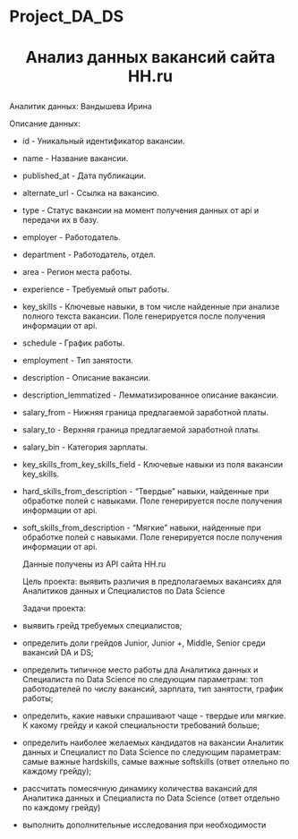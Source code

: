 # Project_DA_DS
# <p style="text-align: center;">Анализ данных вакансий сайта HH.ru</p> 

Аналитик данных: Вандышева Ирина

Описание данных:
- id - Уникальный идентификатор вакансии.
- name - Название вакансии.
- published_at - Дата публикации.
- alternate_url - Ссылка на вакансию.
- type - Статус вакансии на момент получения данных от api и передачи их в базу.
- employer - Работодатель.
- department - Работодатель, отдел.
- area - Регион места работы.
- experience - Требуемый опыт работы.
- key_skills - Ключевые навыки, в том числе найденные при анализе полного текста вакансии. Поле генерируется после получения информации от api.
- schedule - График работы.
- employment - Тип занятости.
- description - Описание вакансии.
- description_lemmatized - Лемматизированное описание вакансии.
- salary_from - Нижняя граница предлагаемой заработной платы.
- salary_to - Верхняя граница предлагаемой заработной платы.
- salary_bin - Категория зарплаты.
- key_skills_from_key_skills_field - Ключевые навыки из поля вакансии key_skills.
- hard_skills_from_description - “Твердые” навыки, найденные при обработке полей с навыками. Поле генерируется после получения информации от api. 
- soft_skills_from_description - “Мягкие” навыки, найденные при обработке полей с навыками. Поле генерируется после получения информации от api.
  
  Данные получены из API сайта HH.ru
  
  Цель проекта: выявить различия в предполагаемых вакансиях для Аналитиков данных и Специалистов по Data Science
  
  Задачи проекта:
- выявить грейд требуемых специалистов;
- определить доли грейдов Junior, Junior +, Middle, Senior среди вакансий DA и DS;
- определить типичное место работы дла Аналитика данных и Специалиста по Data Science по следующим параметрам: топ работодателей по числу вакансий, зарплата, тип занятости, график работы;
- определить, какие навыки спрашивают чаще - твердые или мягкие. К какому грейду и какой специальности требований больше;
- определить наиболее желаемых кандидатов на вакансии Аналитик данных и Специалист по Data Science по следующим параметрам: самые важные hardskills, самые важные softskills (ответ отлельно по каждому грейду);
- рассчитать помесячную динамику количества вакансий для Аналитика данных и Специалиста по Data Science (ответ отдельно по каждому грейду)
- выполнить дополнительные исследования при необходимости
